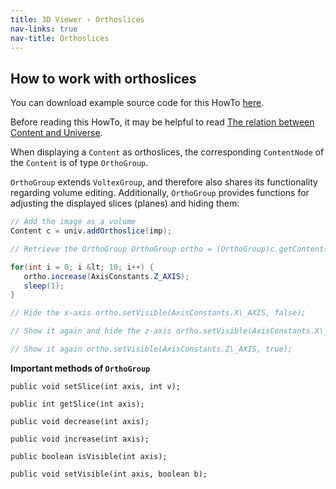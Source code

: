 ```yaml
---
title: 3D Viewer › Orthoslices
nav-links: true
nav-title: Orthoslices
---
```


## How to work with orthoslices

You can download example source code for this HowTo [here](/plugins/3d-viewer/example-code).

Before reading this HowTo, it may be helpful to read [The relation between Content and Universe](/plugins/3d-viewer/content-structure).

When displaying a `Content` as orthoslices, the corresponding `ContentNode` of the `Content` is of type `OrthoGroup`.

`OrthoGroup` extends `VoltexGroup`, and therefore also shares its functionality regarding volume editing. Additionally, `OrthoGroup` provides functions for adjusting the displayed slices (planes) and hiding them:

```java
// Add the image as a volume
Content c = univ.addOrthoslice(imp);

// Retrieve the OrthoGroup OrthoGroup ortho = (OrthoGroup)c.getContent();

for(int i = 0; i &lt; 10; i++) {
   ortho.increase(AxisConstants.Z_AXIS);
   sleep(1);
}

// Hide the x-axis ortho.setVisible(AxisConstants.X\_AXIS, false);

// Show it again and hide the z-axis ortho.setVisible(AxisConstants.X\_AXIS, true); ortho.setVisible(AxisConstants.Z\_AXIS, false);

// Show it again ortho.setVisible(AxisConstants.Z\_AXIS, true);
```


**Important methods of `OrthoGroup`**

```
public void setSlice(int axis, int v);

public int getSlice(int axis);

public void decrease(int axis);

public void increase(int axis);

public boolean isVisible(int axis);

public void setVisible(int axis, boolean b);
```
